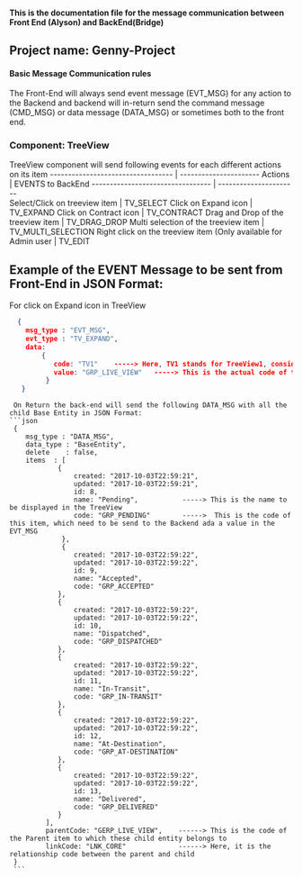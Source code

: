 ####  This is the documentation file for the message communication between Front End (Alyson) and BackEnd(Bridge)  ####
## Project name: Genny-Project ##

#### Basic Message Communication rules  ####
The Front-End will always send event message (EVT_MSG) for any action to the Backend and backend will in-return send the command message (CMD_MSG) or data message (DATA_MSG) or sometimes both to the front end.



### Component: TreeView ###
TreeView component will send following events for each different actions on its item
 ---------------------------------- | ----------------------
   Actions  		                    | EVENTS to BackEnd
  --------------------------------- | ----------------------        
   Select/Click on treeview item    |  TV_SELECT
   Click on Expand icon             |  TV_EXPAND
   Click on Contract icon           |  TV_CONTRACT
   Drag and Drop of the treeview item | TV_DRAG_DROP
   Multi selection of the treeview item  | TV_MULTI_SELECTION
   Right click on the treeview item (Only available for Admin user  |  TV_EDIT
   
   ## Example of the EVENT Message to be sent from Front-End in JSON Format:
   For click on Expand icon in TreeView
   
  ```json
    {
      msg_type : "EVT_MSG",
      evt_type : "TV_EXPAND",
      data:
          {
             code: "TV1"    -----> Here, TV1 stands for TreeView1, considering there can be multiple TreeView components
             value: "GRP_LIVE_VIEW"   -----> This is the actual code of the TreeView item (Treeview ParentNode)
           }
     }
   ```
   
     On Return the back-end will send the following DATA_MSG with all the child Base Entity in JSON Format:
    ```json
     {
        msg_type : "DATA_MSG",
        data_type : "BaseEntity",
        delete    : false,
        items  : [
                {
                    created: "2017-10-03T22:59:21",
                    updated: "2017-10-03T22:59:21",
                    id: 8,
				    name: "Pending",           -----> This is the name to be displayed in the TreeView
					code: "GRP_PENDING"        ----->  This is the code of this item, which need to be send to the Backend ada a value in the EVT_MSG
                 },
                 {
					created: "2017-10-03T22:59:22",
  					updated: "2017-10-03T22:59:22",
					id: 9,
					name: "Accepted",
					code: "GRP_ACCEPTED"
				},
				{
				    created: "2017-10-03T22:59:22",
					updated: "2017-10-03T22:59:22",
					id: 10,
					name: "Dispatched",
					code: "GRP_DISPATCHED"
				},
				{
					created: "2017-10-03T22:59:22",
					updated: "2017-10-03T22:59:22",
					id: 11,
					name: "In-Transit",
					code: "GRP_IN-TRANSIT"
			    },
			    {
					created: "2017-10-03T22:59:22",
					updated: "2017-10-03T22:59:22",
					id: 12,
					name: "At-Destination",
					code: "GRP_AT-DESTINATION"
				},
				{
					created: "2017-10-03T22:59:22",
				    updated: "2017-10-03T22:59:22",
					id: 13,
					name: "Delivered",
					code: "GRP_DELIVERED"
				}
		     ],
		     parentCode: "GERP_LIVE_VIEW",    ------> This is the code of the Parent item to which these child entity belongs to
		     linkCode: "LNK_CORE"             ------> Here, it is the relationship code between the parent and child
	 }
	 ```
	 
				
				
				
                       
     
         
     
     
     
   





